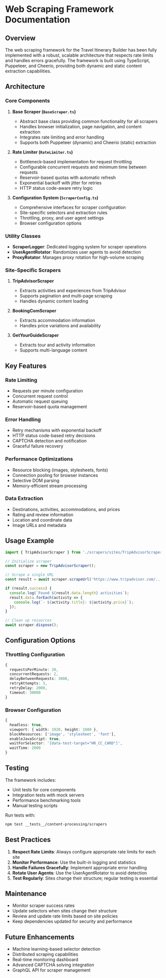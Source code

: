 # Web Scraping Framework Documentation

## Overview

The web scraping framework for the Travel Itinerary Builder has been fully implemented with a robust, scalable architecture that respects rate limits and handles errors gracefully. The framework is built using TypeScript, Puppeteer, and Cheerio, providing both dynamic and static content extraction capabilities.

## Architecture

### Core Components

1. **Base Scraper (`BaseScraper.ts`)**
   - Abstract base class providing common functionality for all scrapers
   - Handles browser initialization, page navigation, and content extraction
   - Integrates rate limiting and error handling
   - Supports both Puppeteer (dynamic) and Cheerio (static) extraction

2. **Rate Limiter (`RateLimiter.ts`)**
   - Bottleneck-based implementation for request throttling
   - Configurable concurrent requests and minimum time between requests
   - Reservoir-based quotas with automatic refresh
   - Exponential backoff with jitter for retries
   - HTTP status code-aware retry logic

3. **Configuration System (`ScraperConfig.ts`)**
   - Comprehensive interfaces for scraper configuration
   - Site-specific selectors and extraction rules
   - Throttling, proxy, and user agent settings
   - Browser configuration options

### Utility Classes

- **ScraperLogger**: Dedicated logging system for scraper operations
- **UserAgentRotator**: Randomizes user agents to avoid detection
- **ProxyRotator**: Manages proxy rotation for high-volume scraping

### Site-Specific Scrapers

1. **TripAdvisorScraper**
   - Extracts activities and experiences from TripAdvisor
   - Supports pagination and multi-page scraping
   - Handles dynamic content loading

2. **BookingComScraper**
   - Extracts accommodation information
   - Handles price variations and availability

3. **GetYourGuideScraper**
   - Extracts tour and activity information
   - Supports multi-language content

## Key Features

### Rate Limiting
- Requests per minute configuration
- Concurrent request control
- Automatic request queuing
- Reservoir-based quota management

### Error Handling
- Retry mechanisms with exponential backoff
- HTTP status code-based retry decisions
- CAPTCHA detection and notification
- Graceful failure recovery

### Performance Optimizations
- Resource blocking (images, stylesheets, fonts)
- Connection pooling for browser instances
- Selective DOM parsing
- Memory-efficient stream processing

### Data Extraction
- Destinations, activities, accommodations, and prices
- Rating and review information
- Location and coordinate data
- Image URLs and metadata

## Usage Example

```typescript
import { TripAdvisorScraper } from './scrapers/sites/TripAdvisorScraper';

// Initialize scraper
const scraper = new TripAdvisorScraper();

// Scrape a single URL
const result = await scraper.scrapeUrl('https://www.tripadvisor.com/...');

if (result.success) {
  console.log(`Found ${result.data.length} activities`);
  result.data.forEach(activity => {
    console.log(`- ${activity.title}: ${activity.price}`);
  });
}

// Clean up resources
await scraper.dispose();
```

## Configuration Options

### Throttling Configuration
```typescript
{
  requestsPerMinute: 20,
  concurrentRequests: 2,
  delayBetweenRequests: 3000,
  retryAttempts: 3,
  retryDelay: 2000,
  timeout: 30000
}
```

### Browser Configuration
```typescript
{
  headless: true,
  viewport: { width: 1920, height: 1080 },
  blockResources: ['image', 'stylesheet', 'font'],
  enableJavaScript: true,
  waitForSelector: '[data-test-target="HR_CC_CARD"]',
  waitTime: 2000
}
```

## Testing

The framework includes:
- Unit tests for core components
- Integration tests with mock servers
- Performance benchmarking tools
- Manual testing scripts

Run tests with:
```bash
npm test __tests__/content-processing/scrapers
```

## Best Practices

1. **Respect Rate Limits**: Always configure appropriate rate limits for each site
2. **Monitor Performance**: Use the built-in logging and statistics
3. **Handle Failures Gracefully**: Implement appropriate error handling
4. **Rotate User Agents**: Use the UserAgentRotator to avoid detection
5. **Test Regularly**: Sites change their structure; regular testing is essential

## Maintenance

- Monitor scraper success rates
- Update selectors when sites change their structure
- Review and update rate limits based on site policies
- Keep dependencies updated for security and performance

## Future Enhancements

- Machine learning-based selector detection
- Distributed scraping capabilities
- Real-time monitoring dashboard
- Advanced CAPTCHA solving integration
- GraphQL API for scraper management 